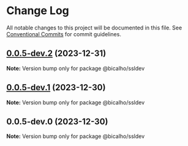 # Change Log

All notable changes to this project will be documented in this file.
See [Conventional Commits](https://conventionalcommits.org) for commit guidelines.

## [0.0.5-dev.2](https://github.com/jacksonbicalho/bicalho/compare/@bicalho/ssldev@0.0.5-dev.1...@bicalho/ssldev@0.0.5-dev.2) (2023-12-31)

**Note:** Version bump only for package @bicalho/ssldev

## [0.0.5-dev.1](https://github.com/jacksonbicalho/bicalho-monorepo/compare/@bicalho/ssldev@0.0.5-dev.0...@bicalho/ssldev@0.0.5-dev.1) (2023-12-30)

**Note:** Version bump only for package @bicalho/ssldev

## 0.0.5-dev.0 (2023-12-30)

**Note:** Version bump only for package @bicalho/ssldev
